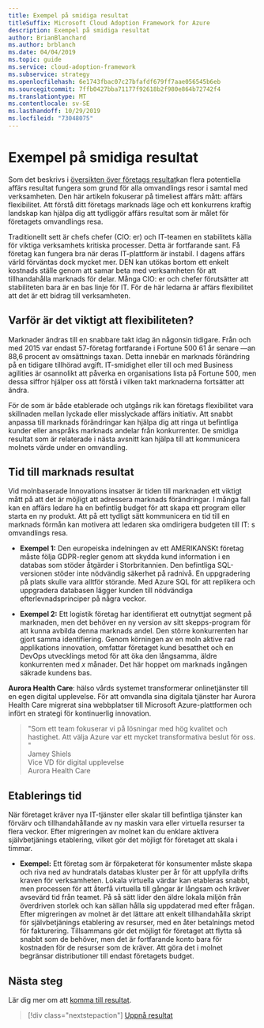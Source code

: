 ```yaml
---
title: Exempel på smidiga resultat
titleSuffix: Microsoft Cloud Adoption Framework for Azure
description: Exempel på smidiga resultat
author: BrianBlanchard
ms.author: brblanch
ms.date: 04/04/2019
ms.topic: guide
ms.service: cloud-adoption-framework
ms.subservice: strategy
ms.openlocfilehash: 6e1743fbac07c27bfafdf679ff7aae056545b6eb
ms.sourcegitcommit: 7ffb0427bba71177f92618b2f980e864b72742f4
ms.translationtype: MT
ms.contentlocale: sv-SE
ms.lasthandoff: 10/29/2019
ms.locfileid: "73048075"
---
```

# <a name="examples-of-agility-outcomes"></a>Exempel på smidiga resultat 

Som det beskrivs i [översikten över företags resultat](./index.md)kan flera potentiella affärs resultat fungera som grund för alla omvandlings resor i samtal med verksamheten. Den här artikeln fokuserar på timeliest affärs mått: affärs flexibilitet. Att förstå ditt företags marknads läge och ett konkurrens kraftig landskap kan hjälpa dig att tydliggör affärs resultat som är målet för företagets omvandlings resa.

Traditionellt sett är chefs chefer (CIO: er) och IT-teamen en stabilitets källa för viktiga verksamhets kritiska processer. Detta är fortfarande sant. Få företag kan fungera bra när deras IT-plattform är instabil. I dagens affärs värld förväntas dock mycket mer. DEN kan utökas bortom ett enkelt kostnads ställe genom att samar beta med verksamheten för att tillhandahålla marknads för delar. Många CIO: er och chefer förutsätter att stabiliteten bara är en bas linje för IT. För de här ledarna är affärs flexibilitet att det är ett bidrag till verksamheten.

<!-- markdownlint-disable MD026 -->

## <a name="why-is-agility-so-important"></a>Varför är det viktigt att flexibiliteten?

Marknader ändras till en snabbare takt idag än någonsin tidigare. Från och med 2015 var endast 57-företag fortfarande i Fortune 500 61 år senare &mdash;an 88,6 procent av omsättnings taxan. Detta innebär en marknads förändring på en tidigare tillhörad avgift. IT-smidighet eller till och med Business agilities är osannolikt att påverka en organisations lista på Fortune 500, men dessa siffror hjälper oss att förstå i vilken takt marknaderna fortsätter att ändra.

För de som är både etablerade och utgångs rik kan företags flexibilitet vara skillnaden mellan lyckade eller misslyckade affärs initiativ. Att snabbt anpassa till marknads förändringar kan hjälpa dig att ringa ut befintliga kunder eller anspråks marknads andelar från konkurrenter. De smidiga resultat som är relaterade i nästa avsnitt kan hjälpa till att kommunicera molnets värde under en omvandling.

## <a name="time-to-market-outcome"></a>Tid till marknads resultat

Vid molnbaserade Innovations insatser är tiden till marknaden ett viktigt mått på att det är möjligt att adressera marknads förändringar. I många fall kan en affärs ledare ha en befintlig budget för att skapa ett program eller starta en ny produkt. Att på ett tydligt sätt kommunicera en tid till en marknads förmån kan motivera att ledaren ska omdirigera budgeten till IT: s omvandlings resa.

- **Exempel 1:** Den europeiska indelningen av ett AMERIKANSKt företag måste följa GDPR-regler genom att skydda kund information i en databas som stöder åtgärder i Storbritannien. Den befintliga SQL-versionen stöder inte nödvändig säkerhet på radnivå. En uppgradering på plats skulle vara alltför störande. Med Azure SQL för att replikera och uppgradera databasen lägger kunden till nödvändiga efterlevnadsprinciper på några veckor.

- **Exempel 2:** Ett logistik företag har identifierat ett outnyttjat segment på marknaden, men det behöver en ny version av sitt skepps-program för att kunna avbilda denna marknads andel. Den större konkurrenten har gjort samma identifiering. Genom körningen av en moln aktive rad applikations innovation, omfattar företaget kund besatthet och en DevOps utvecklings metod för att öka den långsamma, äldre konkurrenten med _x_ månader. Det här hoppet om marknads ingången säkrade kundens bas.

**Aurora Health Care**: hälso vårds systemet transformerar onlinetjänster till en egen digital upplevelse. För att omvandla sina digitala tjänster har Aurora Health Care migrerat sina webbplatser till Microsoft Azure-plattformen och infört en strategi för kontinuerlig innovation.

> "Som ett team fokuserar vi på lösningar med hög kvalitet och hastighet. Att välja Azure var ett mycket transformativa beslut för oss. "  
> Jamey Shiels  
> Vice VD för digital upplevelse  
> Aurora Health Care

## <a name="provision-time"></a>Etablerings tid

När företaget kräver nya IT-tjänster eller skalar till befintliga tjänster kan förvärv och tillhandahållande av ny maskin vara eller virtuella resurser ta flera veckor. Efter migreringen av molnet kan du enklare aktivera självbetjänings etablering, vilket gör det möjligt för företaget att skala i timmar.

- **Exempel:** Ett företag som är förpaketerat för konsumenter måste skapa och riva ned av hundratals databas kluster per år för att uppfylla drifts kraven för verksamheten. Lokala virtuella värdar kan etableras snabbt, men processen för att återfå virtuella till gångar är långsam och kräver avsevärd tid från teamet. På så sätt lider den äldre lokala miljön från överdriven storlek och kan sällan hålla sig uppdaterad med efter frågan. Efter migreringen av molnet är det lättare att enkelt tillhandahålla skript för självbetjänings etablering av resurser, med en åter betalnings metod för fakturering. Tillsammans gör det möjligt för företaget att flytta så snabbt som de behöver, men det är fortfarande konto bara för kostnaden för de resurser som de kräver. Att göra det i molnet begränsar distributioner till endast företagets budget.

## <a name="next-steps"></a>Nästa steg

Lär dig mer om att [komma till resultat](./reach-outcomes.md).

> [!div class="nextstepaction"]
> [Uppnå resultat](./reach-outcomes.md)
